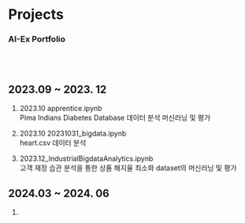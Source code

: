 # Projects
### AI-Ex Portfolio
<br/><br/>

## 2023.09 ~ 2023. 12
1. 2023.10 apprentice.ipynb<br/>
    Pima Indians Diabetes Database 데이터 분석 머신러닝 및 평가

2. 2023.10 20231031_bigdata.ipynb<br/>
   heart.csv 데이터 분석

3. 2023.12_IndustrialBigdataAnalytics.ipynb<br/>
   고객 재정 습관 분석을 통한 상품 해지율 최소화 dataset의 머신러닝 및 평가


## 2024.03 ~ 2024. 06
1. 
